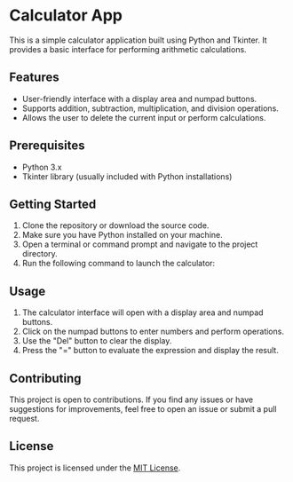 # Calculator App

This is a simple calculator application built using Python and Tkinter. It provides a basic interface for performing arithmetic calculations.

## Features

- User-friendly interface with a display area and numpad buttons.
- Supports addition, subtraction, multiplication, and division operations.
- Allows the user to delete the current input or perform calculations.

## Prerequisites

- Python 3.x
- Tkinter library (usually included with Python installations)

## Getting Started

1. Clone the repository or download the source code.
2. Make sure you have Python installed on your machine.
3. Open a terminal or command prompt and navigate to the project directory.
4. Run the following command to launch the calculator:

## Usage

1. The calculator interface will open with a display area and numpad buttons.
2. Click on the numpad buttons to enter numbers and perform operations.
3. Use the "Del" button to clear the display.
4. Press the "=" button to evaluate the expression and display the result.

## Contributing

This project is open to contributions. If you find any issues or have suggestions for improvements, feel free to open an issue or submit a pull request.

## License

This project is licensed under the [MIT License](LICENSE).




